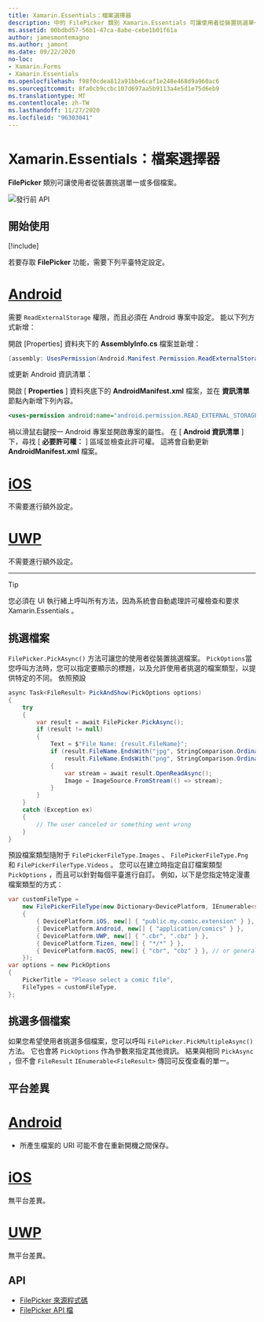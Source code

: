 ```yaml
---
title: Xamarin.Essentials：檔案選擇器
description: 中的 FilePicker 類別 Xamarin.Essentials 可讓使用者從裝置挑選單一或多個檔案。
ms.assetid: 00bdbd57-56b1-47ca-8abe-cebe1b01f61a
author: jamesmontemagno
ms.author: jamont
ms.date: 09/22/2020
no-loc:
- Xamarin.Forms
- Xamarin.Essentials
ms.openlocfilehash: f98f0cdea812a91bbe6caf1e248e468d9a960ac6
ms.sourcegitcommit: 8fa0cb9ccbc107d697aa5b9113a4e5d1e75d6eb9
ms.translationtype: MT
ms.contentlocale: zh-TW
ms.lasthandoff: 11/27/2020
ms.locfileid: "96303041"
---
```

# <a name="no-locxamarinessentials-file-picker"></a>Xamarin.Essentials：檔案選擇器

**FilePicker** 類別可讓使用者從裝置挑選單一或多個檔案。

![發行前 API](~/media/shared/preview.png)

## <a name="get-started"></a>開始使用

[!include[](~/essentials/includes/get-started.md)]

若要存取 **FilePicker** 功能，需要下列平臺特定設定。

# <a name="android"></a>[Android](#tab/android)

需要 `ReadExternalStorage` 權限，而且必須在 Android 專案中設定。 能以下列方式新增：

開啟 [Properties] 資料夾下的 **AssemblyInfo.cs** 檔案並新增：

```csharp
[assembly: UsesPermission(Android.Manifest.Permission.ReadExternalStorage)]
```

或更新 Android 資訊清單：

開啟 [ **Properties** ] 資料夾底下的 **AndroidManifest.xml** 檔案，並在 **資訊清單** 節點內新增下列內容。

```xml
<uses-permission android:name="android.permission.READ_EXTERNAL_STORAGE" />
```

禍以滑鼠右鍵按一 Android 專案並開啟專案的屬性。 在 [ **Android 資訊清單** ] 下，尋找 [ **必要許可權：** ] 區域並檢查此許可權。 這將會自動更新 **AndroidManifest.xml** 檔案。

# <a name="ios"></a>[iOS](#tab/ios)

不需要進行額外設定。

# <a name="uwp"></a>[UWP](#tab/uwp)

不需要進行額外設定。

-----

> [!TIP]
> 您必須在 UI 執行緒上呼叫所有方法，因為系統會自動處理許可權檢查和要求 Xamarin.Essentials 。

## <a name="pick-file"></a>挑選檔案

`FilePicker.PickAsync()` 方法可讓您的使用者從裝置挑選檔案。 `PickOptions`當您呼叫方法時，您可以指定要顯示的標題，以及允許使用者挑選的檔案類型，以提供特定的不同。 依照預設 

```csharp
async Task<FileResult> PickAndShow(PickOptions options)
{
    try
    {
        var result = await FilePicker.PickAsync();
        if (result != null)
        {
            Text = $"File Name: {result.FileName}";
            if (result.FileName.EndsWith("jpg", StringComparison.OrdinalIgnoreCase) ||
                result.FileName.EndsWith("png", StringComparison.OrdinalIgnoreCase))
            {
                var stream = await result.OpenReadAsync();
                Image = ImageSource.FromStream(() => stream);
            }
        }
    }
    catch (Exception ex)
    {
        // The user canceled or something went wrong
    }
}
```

預設檔案類型隨附于 `FilePickerFileType.Images` 、 `FilePickerFileType.Png` 和 `FilePickerFilerType.Videos` 。 您可以在建立時指定自訂檔案類型 `PickOptions` ，而且可以針對每個平臺進行自訂。 例如，以下是您指定特定漫畫檔案類型的方式：

```csharp
var customFileType =
    new FilePickerFileType(new Dictionary<DevicePlatform, IEnumerable<string>>
    {
        { DevicePlatform.iOS, new[] { "public.my.comic.extension" } }, // or general UTType values
        { DevicePlatform.Android, new[] { "application/comics" } },
        { DevicePlatform.UWP, new[] { ".cbr", ".cbz" } },
        { DevicePlatform.Tizen, new[] { "*/*" } },
        { DevicePlatform.macOS, new[] { "cbr", "cbz" } }, // or general UTType values
    });
var options = new PickOptions
{
    PickerTitle = "Please select a comic file",
    FileTypes = customFileType,
};
```

## <a name="pick-multiple-files"></a>挑選多個檔案

如果您希望使用者挑選多個檔案，您可以呼叫 `FilePicker.PickMultipleAsync()` 方法。 它也會將 `PickOptions` 作為參數來指定其他資訊。 結果與相同 `PickAsync` ，但不會 `FileResult` `IEnumerable<FileResult>` 傳回可反復查看的單一。


## <a name="platform-differences"></a>平台差異

# <a name="android"></a>[Android](#tab/android)

- 所產生檔案的 URI 可能不會在重新開機之間保存。

# <a name="ios"></a>[iOS](#tab/ios)

無平台差異。

# <a name="uwp"></a>[UWP](#tab/uwp)

無平台差異。

## <a name="api"></a>API

- [FilePicker 來源程式碼](https://github.com/xamarin/Essentials/tree/main/Xamarin.Essentials/FilePicker)
- [FilePicker API 檔](xref:Xamarin.Essentials.FilePicker)
